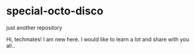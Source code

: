 # special-octo-disco
just another repository

Hi, techmates!
I am new here. I would like to learn a lot and share with you all..
